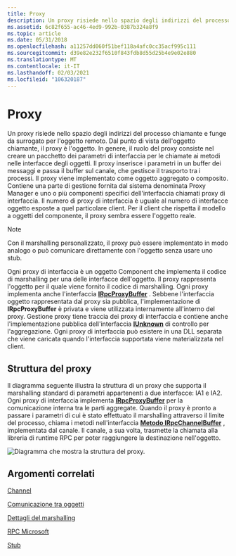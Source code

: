 ```yaml
---
title: Proxy
description: Un proxy risiede nello spazio degli indirizzi del processo chiamante e funge da surrogato per l'oggetto remoto.
ms.assetid: 6c82f655-ac46-4ed9-992b-0387b324a8f9
ms.topic: article
ms.date: 05/31/2018
ms.openlocfilehash: a11257dd060f51bef118a4afc0cc35acf995c111
ms.sourcegitcommit: d39e82e232f6510f843fdb8d55d25b4e9e02e880
ms.translationtype: MT
ms.contentlocale: it-IT
ms.lasthandoff: 02/03/2021
ms.locfileid: "106320187"
---
```

# <a name="proxy"></a>Proxy

Un proxy risiede nello spazio degli indirizzi del processo chiamante e funge da surrogato per l'oggetto remoto. Dal punto di vista dell'oggetto chiamante, il proxy è l'oggetto. In genere, il ruolo del proxy consiste nel creare un pacchetto dei parametri di interfaccia per le chiamate ai metodi nelle interfacce degli oggetti. Il proxy inserisce i parametri in un buffer dei messaggi e passa il buffer sul canale, che gestisce il trasporto tra i processi. Il proxy viene implementato come oggetto aggregato o composito. Contiene una parte di gestione fornita dal sistema denominata Proxy Manager e uno o più componenti specifici dell'interfaccia chiamati proxy di interfaccia. Il numero di proxy di interfaccia è uguale al numero di interfacce oggetto esposte a quel particolare client. Per il client che rispetta il modello a oggetti del componente, il proxy sembra essere l'oggetto reale.

> [!Note]  
> Con il marshalling personalizzato, il proxy può essere implementato in modo analogo o può comunicare direttamente con l'oggetto senza usare uno stub.

 

Ogni proxy di interfaccia è un oggetto Component che implementa il codice di marshalling per una delle interfacce dell'oggetto. Il proxy rappresenta l'oggetto per il quale viene fornito il codice di marshalling. Ogni proxy implementa anche l'interfaccia [**IRpcProxyBuffer**](/windows/win32/api/objidlbase/nn-objidlbase-irpcproxybuffer) . Sebbene l'interfaccia oggetto rappresentata dal proxy sia pubblica, l'implementazione di **IRpcProxyBuffer** è privata e viene utilizzata internamente all'interno del proxy. Gestione proxy tiene traccia dei proxy di interfaccia e contiene anche l'implementazione pubblica dell'interfaccia [**IUnknown**](/windows/desktop/api/Unknwn/nn-unknwn-iunknown) di controllo per l'aggregazione. Ogni proxy di interfaccia può esistere in una DLL separata che viene caricata quando l'interfaccia supportata viene materializzata nel client.

## <a name="structure-of-the-proxy"></a>Struttura del proxy

Il diagramma seguente illustra la struttura di un proxy che supporta il marshalling standard di parametri appartenenti a due interfacce: IA1 e IA2. Ogni proxy di interfaccia implementa [**IRpcProxyBuffer**](/windows/win32/api/objidlbase/nn-objidlbase-irpcproxybuffer) per la comunicazione interna tra le parti aggregate. Quando il proxy è pronto a passare i parametri di cui è stato effettuato il marshalling attraverso il limite del processo, chiama i metodi nell'interfaccia [**Metodo IRpcChannelBuffer**](/windows/win32/api/objidlbase/nn-objidlbase-irpcchannelbuffer) , implementata dal canale. Il canale, a sua volta, trasmette la chiamata alla libreria di runtime RPC per poter raggiungere la destinazione nell'oggetto.

![Diagramma che mostra la struttura del proxy.](images/4432d8d3-dfab-4635-90f8-408aecf70134.png)

## <a name="related-topics"></a>Argomenti correlati

<dl> <dt>

[Channel](channel.md)
</dt> <dt>

[Comunicazione tra oggetti](inter-object-communication.md)
</dt> <dt>

[Dettagli del marshalling](marshaling-details.md)
</dt> <dt>

[RPC Microsoft](microsoft-rpc.md)
</dt> <dt>

[Stub](stub.md)
</dt> </dl>

 

 